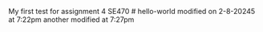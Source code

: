 My first test for assignment 4 SE470 # hello-world
modified on 2-8-20245 at 7:22pm
another modified at 7:27pm
